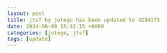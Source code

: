 ```yaml
---
layout: post
title: jtsf by jotego has been updated to 42941f5
date: 2024-08-09 15:42:15 +0000
categories: [jotego, jtsf]
tags: [update]
---
```


